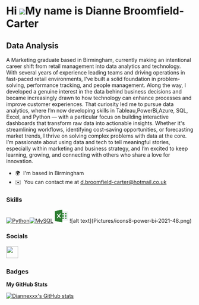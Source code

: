 Hi ![](https://user-images.githubusercontent.com/18350557/176309783-0785949b-9127-417c-8b55-ab5a4333674e.gif)My name is Dianne Broomfield-Carter
================================================================================================================================================

Data Analysis
-------------
A Marketing graduate based in Birmingham, currently making an intentional career shift from retail management into data analytics and technology. With several years of experience leading teams and driving operations in fast-paced retail environments, I’ve built a solid foundation in problem-solving, performance tracking, and people management. Along the way, I developed a genuine interest in the data behind business decisions and became increasingly drawn to how technology can enhance processes and improve customer experiences. That curiosity led me to pursue data analytics, where I’m now developing skills in Tableau,PowerBi,Azure, SQL, Excel, and Python — with a particular focus on building interactive dashboards that transform raw data into actionable insights. Whether it's streamlining workflows, identifying cost-saving opportunities, or forecasting market trends, I thrive on solving complex problems with data at the core. I’m passionate about using data and tech to tell meaningful stories, especially within marketing and business strategy, and I’m excited to keep learning, growing, and connecting with others who share a love for innovation.

* 🌍  I'm based in Birmingham
* ✉️  You can contact me at [d.broomfield-carter@hotmail.co.uk](mailto:d.broomfield-carter@hotmail.co.uk)

### Skills


<p align="left">
<a href="https://www.python.org/" target="_blank" rel="noreferrer"><img src="https://raw.githubusercontent.com/danielcranney/readme-generator/main/public/icons/skills/python-colored.svg" width="36" height="36" alt="Python" /></a><a href="https://www.mysql.com/" target="_blank" rel="noreferrer"><img src="https://raw.githubusercontent.com/danielcranney/readme-generator/main/public/icons/skills/mysql-colored.svg" width="36" height="36" alt="MySQL" /></a>
<img src="excel (1).png" alt="excel" width="36" height="36">
 ![alt text](Pictures/icons8-power-bi-2021-48.png)
</p>


### Socials

<p align="left"> <a href="https://www.github.com/Diannexxx" target="_blank" rel="noreferrer"> <picture> <source media="(prefers-color-scheme: dark)" srcset="https://raw.githubusercontent.com/danielcranney/readme-generator/main/public/icons/socials/github-dark.svg" /> <source media="(prefers-color-scheme: light)" srcset="https://raw.githubusercontent.com/danielcranney/readme-generator/main/public/icons/socials/github.svg" /> <img src="https://raw.githubusercontent.com/danielcranney/readme-generator/main/public/icons/socials/github.svg" width="32" height="32" /> </picture> </a></p>

### Badges

<b>My GitHub Stats</b>

<a href="http://www.github.com/Diannexxx"><img src="https://github-readme-stats.vercel.app/api?username=DianneBC&show_icons=true&hide=&count_private=true&title_color=0891b2&text_color=ffffff&icon_color=0891b2&bg_color=1c1917&hide_border=true&show_icons=true" alt="Diannexxx's GitHub stats" /></a>
